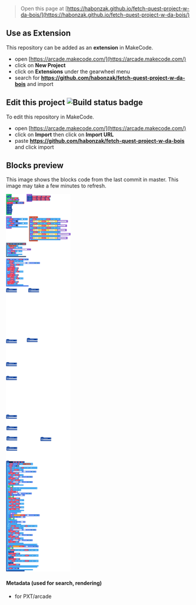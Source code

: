  


> Open this page at [https://habonzak.github.io/fetch-quest-project-w-da-bois/](https://habonzak.github.io/fetch-quest-project-w-da-bois/)

## Use as Extension

This repository can be added as an **extension** in MakeCode.

* open [https://arcade.makecode.com/](https://arcade.makecode.com/)
* click on **New Project**
* click on **Extensions** under the gearwheel menu
* search for **https://github.com/habonzak/fetch-quest-project-w-da-bois** and import

## Edit this project ![Build status badge](https://github.com/habonzak/fetch-quest-project-w-da-bois/workflows/MakeCode/badge.svg)

To edit this repository in MakeCode.

* open [https://arcade.makecode.com/](https://arcade.makecode.com/)
* click on **Import** then click on **Import URL**
* paste **https://github.com/habonzak/fetch-quest-project-w-da-bois** and click import

## Blocks preview

This image shows the blocks code from the last commit in master.
This image may take a few minutes to refresh.

![A rendered view of the blocks](https://github.com/habonzak/fetch-quest-project-w-da-bois/raw/master/.github/makecode/blocks.png)

#### Metadata (used for search, rendering)

* for PXT/arcade
<script src="https://makecode.com/gh-pages-embed.js"></script><script>makeCodeRender("{{ site.makecode.home_url }}", "{{ site.github.owner_name }}/{{ site.github.repository_name }}");</script>

